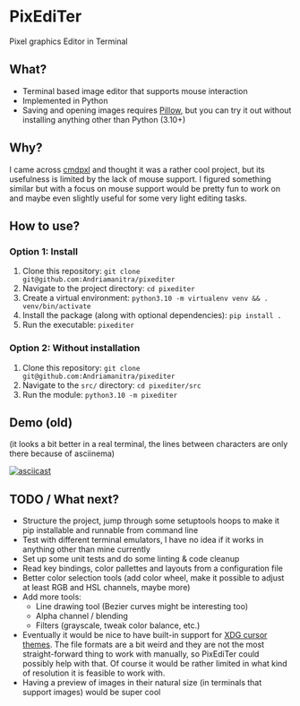 # PixEdiTer

Pixel graphics Editor in Terminal


## What?
* Terminal based image editor that supports mouse interaction
* Implemented in Python
* Saving and opening images requires [Pillow](https://github.com/python-pillow/Pillow), but you can try it out without installing anything other than Python (3.10+)

## Why?
I came across [cmdpxl](https://github.com/knosmos/cmdpxl/) and thought it was a rather cool project, but its usefulness is limited by the lack of mouse support. I figured something similar but with a focus on mouse support would be pretty fun to work on and maybe even slightly useful for some very light editing tasks.

## How to use?

### Option 1: Install
1. Clone this repository: `git clone git@github.com:Andriamanitra/pixediter`
1. Navigate to the project directory: `cd pixediter`
1. Create a virtual environment: `python3.10 -m virtualenv venv && . venv/bin/activate`
1. Install the package (along with optional dependencies): `pip install .`
1. Run the executable: `pixediter`

### Option 2: Without installation
1. Clone this repository: `git clone git@github.com:Andriamanitra/pixediter`
1. Navigate to the `src/` directory: `cd pixediter/src`
1. Run the module: `python3.10 -m pixediter`


## Demo (old)
(it looks a bit better in a real terminal, the lines between characters are only there because of asciinema)

[![asciicast](https://asciinema.org/a/pEN7eAuXhCcjiqUIP4E5tYDM7.svg)](https://asciinema.org/a/pEN7eAuXhCcjiqUIP4E5tYDM7)


## TODO / What next?
* Structure the project, jump through some setuptools hoops to make it pip installable and runnable from command line
* Test with different terminal emulators, I have no idea if it works in anything other than mine currently
* Set up some unit tests and do some linting & code cleanup
* Read key bindings, color pallettes and layouts from a configuration file
* Better color selection tools (add color wheel, make it possible to adjust at least RGB and HSL channels, maybe more)
* Add more tools:
  * Line drawing tool (Bezier curves might be interesting too)
  * Alpha channel / blending
  * Filters (grayscale, tweak color balance, etc.)
* Eventually it would be nice to have built-in support for [XDG cursor themes](https://wiki.archlinux.org/title/Cursor_themes). The file formats are a bit weird and they are not the most straight-forward thing to work with manually, so PixEdiTer could possibly help with that. Of course it would be rather limited in what kind of resolution it is feasible to work with.
* Having a preview of images in their natural size (in terminals that support images) would be super cool
